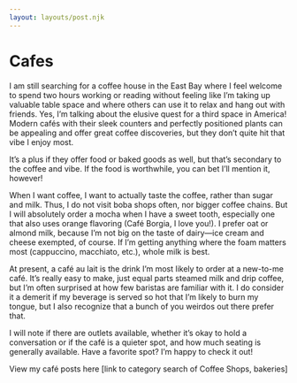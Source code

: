 ```yaml
---
layout: layouts/post.njk
---
```

<h1>Cafes</h1>
I am still searching for a coffee house in the East Bay where I feel welcome to spend two hours working or reading without feeling like I’m taking up valuable table space and where others can use it to relax and hang out with friends. Yes, I’m talking about the elusive quest for a third space in America! Modern cafés with their sleek counters and perfectly positioned plants can be appealing and offer great coffee discoveries, but they don’t quite hit that vibe I enjoy most.

It’s a plus if they offer food or baked goods as well, but that’s secondary to the coffee and vibe. If the food is worthwhile, you can bet I’ll mention it, however!

When I want coffee, I want to actually taste the coffee, rather than sugar and milk. Thus, I do not visit boba shops often, nor bigger coffee chains. But I will absolutely order a mocha when I have a sweet tooth, especially one that also uses orange flavoring (Café Borgia, I love you!). I prefer oat or almond milk, because I’m not big on the taste of dairy—ice cream and cheese exempted, of course. If I’m getting anything where the foam matters most (cappuccino, macchiato, etc.), whole milk is best.

At present, a café au lait is the drink I’m most likely to order at a new-to-me café. It’s really easy to make, just equal parts steamed milk and drip coffee, but I’m often surprised at how few baristas are familiar with it. I do consider it a demerit if my beverage is served so hot that I’m likely to burn my tongue, but I also recognize that a bunch of you weirdos out there prefer that.

I will note if there are outlets available, whether it’s okay to hold a conversation or if the café is a quieter spot, and how much seating is generally available. Have a favorite spot? I’m happy to check it out!

View my café posts here [link to category search of Coffee Shops, bakeries]